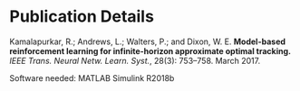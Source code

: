 # Publication Details

Kamalapurkar, R.; Andrews, L.; Walters, P.; and Dixon, W. E. **Model-based reinforcement learning for infinite-horizon approximate optimal tracking.** *IEEE Trans. Neural Netw. Learn. Syst.*, 28(3): 753–758. March 2017. 

Software needed: MATLAB Simulink R2018b
